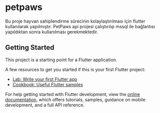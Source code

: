 # petpaws

Bu proje hayvan sahiplendirme sürecinin kolaylaştırılması için flutter kullanılarak yapılmıştır. PetPaws api projesi çalıştırılıp mssql ile bağlantısı yapıldıktan sonra kullanılması gerekmektedir.

## Getting Started

This project is a starting point for a Flutter application.

A few resources to get you started if this is your first Flutter project:

- [Lab: Write your first Flutter app](https://docs.flutter.dev/get-started/codelab)
- [Cookbook: Useful Flutter samples](https://docs.flutter.dev/cookbook)

For help getting started with Flutter development, view the
[online documentation](https://docs.flutter.dev/), which offers tutorials,
samples, guidance on mobile development, and a full API reference.
